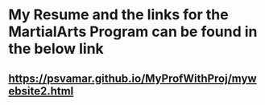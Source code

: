 # My Resume and the links for the MartialArts Program can be found in the below link
## https://psvamar.github.io/MyProfWithProj/mywebsite2.html
